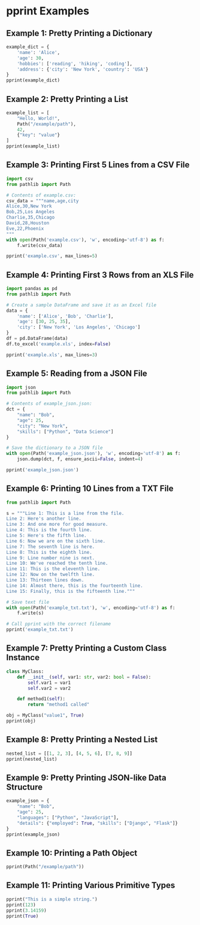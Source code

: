 
# pprint Examples

## Example 1: Pretty Printing a Dictionary
```python
example_dict = {
    'name': 'Alice',
    'age': 30,
    'hobbies': ['reading', 'hiking', 'coding'],
    'address': {'city': 'New York', 'country': 'USA'}
}
pprint(example_dict)
```

## Example 2: Pretty Printing a List
```python
example_list = [
    "Hello, World!",
    Path("/example/path"),
    42,
    {"key": "value"}
]
pprint(example_list)
```

## Example 3: Printing First 5 Lines from a CSV File
```python
import csv
from pathlib import Path

# Contents of example.csv:
csv_data = """name,age,city
Alice,30,New York
Bob,25,Los Angeles
Charlie,35,Chicago
David,28,Houston
Eve,22,Phoenix
"""
with open(Path('example.csv'), 'w', encoding='utf-8') as f:
    f.write(csv_data)

pprint('example.csv', max_lines=5)
```

## Example 4: Printing First 3 Rows from an XLS File
```python
import pandas as pd
from pathlib import Path

# Create a sample DataFrame and save it as an Excel file
data = {
    'name': ['Alice', 'Bob', 'Charlie'],
    'age': [30, 25, 35],
    'city': ['New York', 'Los Angeles', 'Chicago']
}
df = pd.DataFrame(data)
df.to_excel('example.xls', index=False)

pprint('example.xls', max_lines=3)
```

## Example 5: Reading from a JSON File
```python
import json
from pathlib import Path

# Contents of example_json.json:
dct = {
    "name": "Bob",
    "age": 25,
    "city": "New York",
    "skills": ["Python", "Data Science"]
}

# Save the dictionary to a JSON file
with open(Path('example_json.json'), 'w', encoding='utf-8') as f:
    json.dump(dct, f, ensure_ascii=False, indent=4)

pprint('example_json.json')
```

## Example 6: Printing 10 Lines from a TXT File
```python
from pathlib import Path

s = """Line 1: This is a line from the file.
Line 2: Here's another line.
Line 3: And one more for good measure.
Line 4: This is the fourth line.
Line 5: Here's the fifth line.
Line 6: Now we are on the sixth line.
Line 7: The seventh line is here.
Line 8: This is the eighth line.
Line 9: Line number nine is next.
Line 10: We've reached the tenth line.
Line 11: This is the eleventh line.
Line 12: Now on the twelfth line.
Line 13: Thirteen lines down.
Line 14: Almost there, this is the fourteenth line.
Line 15: Finally, this is the fifteenth line."""

# Save text file
with open(Path('example_txt.txt'), 'w', encoding='utf-8') as f:
    f.write(s)

# Call pprint with the correct filename
pprint('example_txt.txt')
```

## Example 7: Pretty Printing a Custom Class Instance
```python
class MyClass:
    def __init__(self, var1: str, var2: bool = False):
        self.var1 = var1
        self.var2 = var2

    def method1(self):
        return "method1 called"

obj = MyClass("value1", True)
pprint(obj)
```

## Example 8: Pretty Printing a Nested List
```python
nested_list = [[1, 2, 3], [4, 5, 6], [7, 8, 9]]
pprint(nested_list)
```

## Example 9: Pretty Printing JSON-like Data Structure
```python
example_json = {
    "name": "Bob",
    "age": 25,
    "languages": ["Python", "JavaScript"],
    "details": {"employed": True, "skills": ["Django", "Flask"]}
}
pprint(example_json)
```

## Example 10: Printing a Path Object
```python
pprint(Path("/example/path"))
```

## Example 11: Printing Various Primitive Types
```python
pprint("This is a simple string.")
pprint(123)
pprint(3.14159)
pprint(True)
```
